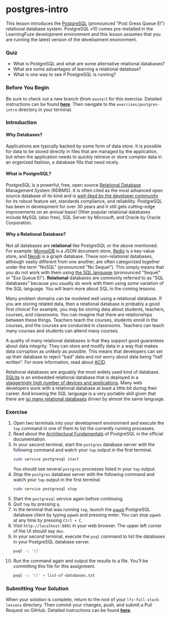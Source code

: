 # postgres-intro

This lesson introduces the [PostgreSQL](https://www.postgresql.org/) (pronounced "Post Gress Queue El") relational database system. PostgreSQL v10 comes pre-installed in the LearningFuze development environment and this lesson assumes that you are running the latest version of the development environment.

### Quiz

- What is PostgreSQL and what are some alternative relational databases?
- What are some advantages of learning a relational database?
- What is one way to see if PostgreSQL is running?

### Before You Begin

Be sure to check out a new branch (from `master`) for this exercise. Detailed instructions can be found [**here**](../../guides/before-each-exercise.md). Then navigate to the `exercises/postgres-intro` directory in your terminal.

### Introduction

#### Why Databases?

Applications are typically backed by some form of data store. It is possible for data to be stored directly in files that are managed by the application, but when the application needs to quickly retrieve or store complex data in an organized fashion, a database fills that need nicely.

#### What is PostgreSQL?

PostgreSQL is a powerful, free, open source [Relational Database](https://en.wikipedia.org/wiki/Relational_database) Management System (RDBMS). It is often cited as the most advanced open source database of its kind and is [well-liked by the developer community](https://insights.stackoverflow.com/survey/2019#technology-_-most-loved-dreaded-and-wanted-databases) for its robust feature set, standards compliance, and reliability. PostgreSQL has been in development for over 30 years and it still gets cutting-edge improvements on an annual basis! Other popular relational databases include MySQL (also free), SQL Server by Microsoft, and Oracle by Oracle Corporation.

#### Why a Relational Database?

Not all databases are **relational** like PostgreSQL or the above mentioned. For example: [MongoDB](https://www.mongodb.com/) is a JSON document store, [Redis](https://redis.io/) is a key-value store, and [Neo4j](https://neo4j.com/) is a graph database. These non-relational databases, although vastly different from one another, are often categorized together under the term "NoSQL" (pronounced "No Sequel"). This simply means that you do not work with them using [the SQL language](https://en.wikipedia.org/wiki/SQL) (pronounced "Sequel" or "Ess Queue El"). **Relational** databases are commonly referred to as "SQL databases" because you usually _do_ work with them using some variation of the SQL language. You will learn more about SQL in the coming lessons.

Many problem domains can be modeled well using a relational database. If you are storing related data, then a relational database is probably a good first choice! For example, you may be storing data about students, teachers, courses, and classrooms. You can imagine that there are relationships between these things. Teachers teach the courses, students enroll in the courses, and the courses are conducted in classrooms. Teachers can teach many courses and students can attend many courses.

A quality of many relational databases is that they support good guarantees about data integrity. They can store and modify data in a way that makes data corruption as _unlikely_ as possible. This means that developers can set up their database to reject "bad" data and not worry about data being "half written". For more information, read about [ACID](https://en.wikipedia.org/wiki/ACID).

Relational databases are arguably the most widely used kind of database. [SQLite](https://www.sqlite.org/index.html) is an embedded relational database that is deployed in a [staggeringly high number of devices and applications](https://www.sqlite.org/mostdeployed.html). Many web developers work with a relational database at least a little bit during their career. And knowing the SQL language is a very portable skill given that there are [so many relational databases](https://en.wikipedia.org/wiki/List_of_relational_database_management_systems) driven by almost the same language.

### Exercise

1. Open two terminals into your development environment and execute the `top` command in one of them to list the currently running processes.
1. Read about the [Architectural Fundamentals](https://www.postgresql.org/docs/10/tutorial-arch.html) of PostgreSQL in the official documentation.
1. In your second terminal, start the `postgres` database server with the following command and watch your `top` output in the first terminal.
    ```bash
    sudo service postgresql start
    ```
    You should see several `postgres` processes listed in your `top` output.
1. Stop the `postgres` database server with the following command and watch your `top` output in the first terminal.
    ```bash
    sudo service postgresql stop
    ```
1. Start the `postgresql` service again before continuing.
1. Quit `top` by pressing `q`.
1. In the terminal that was running `top`, launch the [`pgweb`](https://github.com/sosedoff/pgweb) PostgreSQL database client by typing `pgweb` and pressing enter. You can stop `pgweb` at any time by pressing `Ctrl + C`.
1. Visit `http://localhost:8081` in your web browser. The upper left corner of the UI should say `dev`.
1. In your second terminal, execute the `psql` command to list the databases in your PostgreSQL database server.
    ```bash
    psql -c '\l'
    ```
1. Run the command again and output the results to a file. You'll be committing this file for this assignment.
    ```bash
    psql -c '\l' > list-of-databases.txt
    ```

### Submitting Your Solution

When your solution is complete, return to the root of your `lfz-full-stack-lessons` directory. Then commit your changes, push, and submit a Pull Request on GitHub. Detailed instructions can be found [**here**](../../guides/after-each-exercise.md).
